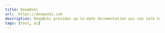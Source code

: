 ```yaml
---
title: DeepWiki
url:  https://deepwiki.com
description: DeepWiki provides up-to-date documentation you can talk to, for every repo in the world. Think Deep Research for GitHub - powered by Devin.
tags: [tool, ai]
---
```

